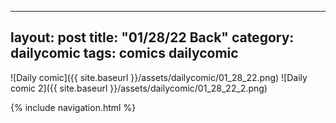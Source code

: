 
---
layout: post
title: "01/28/22 Back"
category: dailycomic
tags: comics dailycomic
---
![Daily comic]({{ site.baseurl }}/assets/dailycomic/01_28_22.png)
![Daily comic 2]({{ site.baseurl }}/assets/dailycomic/01_28_22_2.png)

{% include navigation.html %}

